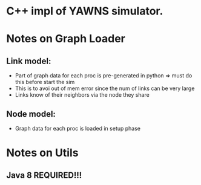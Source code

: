 # C++ impl of YAWNS simulator.


# Notes on Graph Loader ##

## Link model:
- Part of graph data for each proc is pre-generated in python => must do this before start the sim
- This is to avoi out of mem error since the num of links can be very large
- Links know of their neighbors via the node they share

## Node model:
- Graph data for each proc is loaded in setup phase

# Notes on Utils ##

## Java 8 REQUIRED!!!